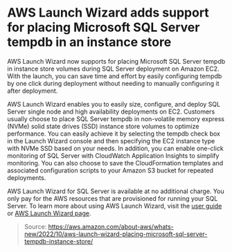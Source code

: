 # AWS Launch Wizard adds support for placing Microsoft SQL Server tempdb in an instance store

AWS Launch Wizard now supports for placing Microsoft SQL Server tempdb in instance store volumes during SQL Server deployment on Amazon EC2. With the launch, you can save time and effort by easily configuring tempdb by one click during deployment without needing to manually configuring it after deployment.

AWS Launch Wizard enables you to easily size, configure, and deploy SQL Server single node and high availability deployments on EC2. Customers usually choose to place SQL Server tempdb in non-volatile memory express (NVMe) solid state drives (SSD) instance store volumes to optimize performance. You can easily achieve it by selecting the tempdb check box in the Launch Wizard console and then specifying the EC2 instance type with NVMe SSD based on your needs. In addition, you can enable one-click monitoring of SQL Server with CloudWatch Application Insights to simplify monitoring. You can also choose to save the CloudFormation templates and associated configuration scripts to your Amazon S3 bucket for repeated deployments.

AWS Launch Wizard for SQL Server is available at no additional charge. You only pay for the AWS resources that are provisioned for running your SQL Server. To learn more about using AWS Launch Wizard, visit the [user guide](https://docs.aws.amazon.com/launchwizard/latest/userguide/launch-wizard-sql.html) or [AWS Launch Wizard page](https://aws.amazon.com/launchwizard/).

> Source: https://aws.amazon.com/about-aws/whats-new/2022/10/aws-launch-wizard-placing-microsoft-sql-server-tempdb-instance-store/